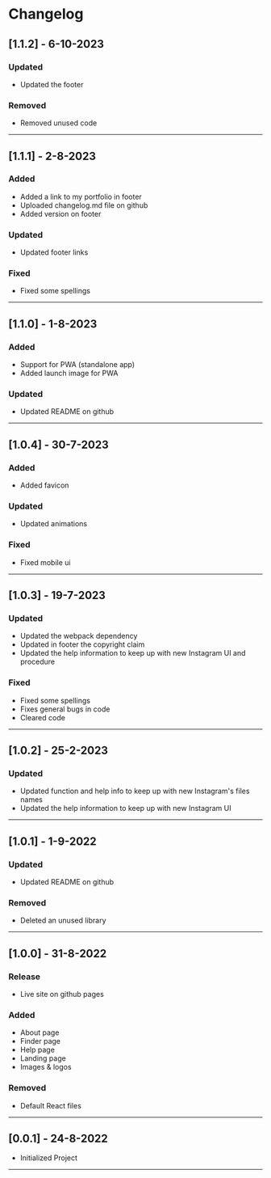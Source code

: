 # Changelog

## [1.1.2] - 6-10-2023

### Updated

- Updated the footer

### Removed

- Removed unused code

---

## [1.1.1] - 2-8-2023

### Added

- Added a link to my portfolio in footer
- Uploaded changelog.md file on github
- Added version on footer

### Updated

- Updated footer links

### Fixed

- Fixed some spellings

---

## [1.1.0] - 1-8-2023

### Added

- Support for PWA (standalone app)
- Added launch image for PWA

### Updated

- Updated README on github

---

## [1.0.4] - 30-7-2023

### Added

- Added favicon

### Updated

- Updated animations

### Fixed

- Fixed mobile ui

---

## [1.0.3] - 19-7-2023

### Updated

- Updated the webpack dependency
- Updated in footer the copyright claim
- Updated the help information to keep up with new Instagram UI and procedure

### Fixed

- Fixed some spellings
- Fixes general bugs in code
- Cleared code

---

## [1.0.2] - 25-2-2023

### Updated

- Updated function and help info to keep up with new Instagram's files names
- Updated the help information to keep up with new Instagram UI

---

## [1.0.1] - 1-9-2022

### Updated

- Updated README on github

### Removed

- Deleted an unused library

---

## [1.0.0] - 31-8-2022

### Release

- Live site on github pages

### Added

- About page
- Finder page
- Help page
- Landing page
- Images & logos

### Removed

- Default React files

---

## [0.0.1] - 24-8-2022

- Initialized Project

---
